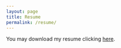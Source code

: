 ```yaml
---
layout: page
title: Resume
permalink: /resume/
---
```


You may download my resume clicking <a href="http://www.tolribeiro.github.io/downloads/TR-Resume-English.pdf" target="_blank">here</a>. 
